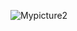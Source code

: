 ![Mypicture2](https://github.com/AniruddhaDass/supersimple_learn/assets/171035786/ac35c9e8-3702-4558-b673-06d347302212)
